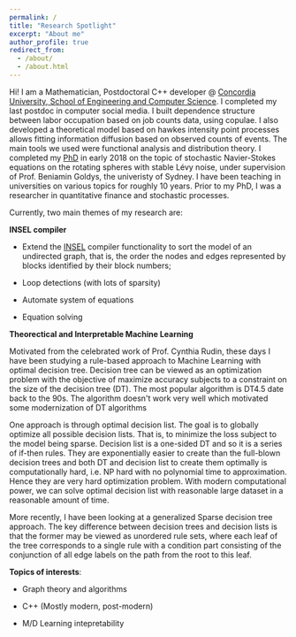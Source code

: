 ```yaml
---
permalink: /
title: "Research Spotlight"
excerpt: "About me"
author_profile: true
redirect_from: 
  - /about/
  - /about.html
---
```


Hi! I am a Mathematician, Postdoctoral C++ developer @ [Concordia University, School of Engineering and Computer Science](https://www.concordia.ca/ginacody.html). I completed my last postdoc in computer social media. I built dependence structure between labor occupation based on job counts data,  using copulae. I also developed a theoretical model based on hawkes intensity point processes allows fitting information diffusion based on observed counts of events. The main tools we used were functional analysis and distribution theory. I completed my [PhD](https://www.maths.usyd.edu.au/ut/people?who=LJ_Dong) in early 2018 on the topic of stochastic Navier-Stokes equations on the rotating spheres with stable Lévy noise, under supervision of Prof. Beniamin Goldys, the univeristy of Sydney. I have been teaching in universities on various topics for roughly 10 years. Prior to my PhD, I was a researcher in quantitative finance and stochastic processes.

Currently, two main themes of my research are:

**INSEL compiler**

* Extend the [INSEL](https://www.insel.eu/en/) compiler functionality to sort the model of an undirected graph, that is, the order the nodes and edges represented by blocks
identified by their block numbers;

* Loop detections (with lots of sparsity)

* Automate system of equations

* Equation solving

**Theorectical and Interpretable Machine Learning**

Motivated from the celebrated work of Prof. Cynthia Rudin, these days I have been studying a rule-based approach to Machine Learning with optimal decision tree.
Decision tree can be viewed as an optimization problem with the objective of
maximize accuracy subjects to a constraint on the size of the decision tree (DT).
The most popular algorithm is DT4.5 date back to the 90s. The algorithm doesn't work very well which motivated some modernization of DT algorithms

One approach is through optimal decision list. The goal is to globally optimize all possible decision lists.
That is, to minimize the loss subject to the model being sparse. Decision list is a one-sided DT and so it is a series of if-then rules.
They are exponentially easier to create than the full-blown decision trees and both DT and decision list to create them optimally is computationally hard,
i.e. NP hard with no polynomial time to approximation. Hence they are very hard optimization problem.
With modern computational power, we can solve optimal decision list with reasonable large dataset in a reasonable amount of time.

More recently, I have been looking at a generalized Sparse decision tree approach. The key difference between decision trees and decision lists is that the former may be viewed as unordered  rule sets, where each leaf of the tree corresponds to a single rule with a condition part consisting of the conjunction of all edge labels on the path from the root to this leaf.

**Topics of interests**: 

* Graph theory and algorithms

* C++ (Mostly modern, post-modern)

* M/D Learning intepretability


<!---

**Past Interests**

* Mathematical Analysis of Artificial Intelligence and Theoretical Computer Science

* Theoretical or Statistical Machine Learning

* Stochastic PDEs, Financial Mathematics

* Quantum Computing, Quantum game theory, Information Geometry, Quantum Machine Learning

* Point processes and applications to Social Media, Finance, Insurance, Quantum Physics

--->

